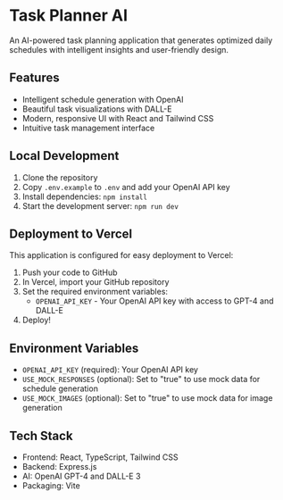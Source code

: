 # Task Planner AI

An AI-powered task planning application that generates optimized daily schedules with intelligent insights and user-friendly design.

## Features

- Intelligent schedule generation with OpenAI
- Beautiful task visualizations with DALL-E
- Modern, responsive UI with React and Tailwind CSS
- Intuitive task management interface

## Local Development

1. Clone the repository
2. Copy `.env.example` to `.env` and add your OpenAI API key
3. Install dependencies: `npm install`
4. Start the development server: `npm run dev`

## Deployment to Vercel

This application is configured for easy deployment to Vercel:

1. Push your code to GitHub
2. In Vercel, import your GitHub repository
3. Set the required environment variables:
   - `OPENAI_API_KEY` - Your OpenAI API key with access to GPT-4 and DALL-E
4. Deploy!

## Environment Variables

- `OPENAI_API_KEY` (required): Your OpenAI API key
- `USE_MOCK_RESPONSES` (optional): Set to "true" to use mock data for schedule generation
- `USE_MOCK_IMAGES` (optional): Set to "true" to use mock data for image generation

## Tech Stack

- Frontend: React, TypeScript, Tailwind CSS
- Backend: Express.js
- AI: OpenAI GPT-4 and DALL-E 3
- Packaging: Vite